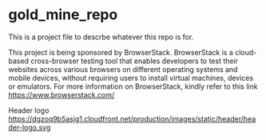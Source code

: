 # gold_mine_repo

This is a project file to descrbe whatever this repo is for. 


This project is being sponsored by BrowserStack. BrowserStack is a cloud-based cross-browser testing tool that enables developers to test their websites across various browsers on different operating systems and mobile devices, without requiring users to install virtual machines, devices or emulators. For more information on BrowserStack, kindly refer to this link https://www.browserstack.com/

Header logo https://dgzoq9b5asjg1.cloudfront.net/production/images/static/header/header-logo.svg
